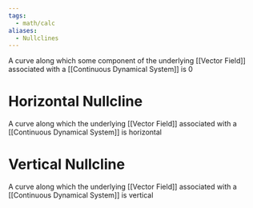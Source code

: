 ```yaml
---
tags:
  - math/calc
aliases:
  - Nullclines
---
```

A curve along which some component of the underlying [[Vector Field]] associated with a [[Continuous Dynamical System]] is 0
# Horizontal Nullcline
A curve along which the underlying [[Vector Field]] associated with a [[Continuous Dynamical System]] is horizontal
# Vertical Nullcline
A curve along which the underlying [[Vector Field]] associated with a [[Continuous Dynamical System]] is vertical